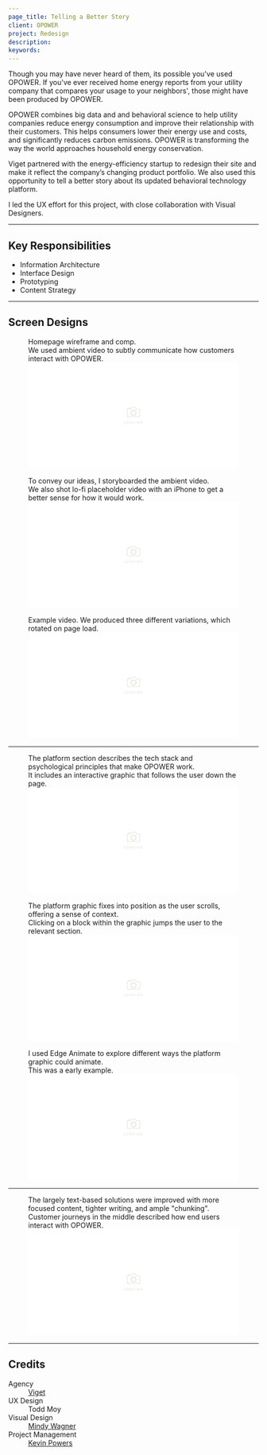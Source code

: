 ```yaml
---
page_title: Telling a Better Story
client: OPOWER
project: Redesign
description:
keywords:
---
```


Though you may have never heard of them, its possible you've used OPOWER. If you've ever received home energy reports from your utility company that compares your usage to your neighbors', those might have been produced by OPOWER.

OPOWER combines big data and and behavioral science to help utility companies reduce energy consumption and improve their relationship with their customers. This helps consumers lower their energy use and costs, and significantly reduces carbon emissions. OPOWER is transforming the way the world approaches household energy conservation.

Viget partnered with the energy-efficiency startup to redesign their site and make it reflect the company’s changing product portfolio. We also used this opportunity to tell a better story about its updated behavioral technology platform.

I led the UX effort for this project, with close collaboration with Visual Designers.

---

## Key Responsibilities

<div class="main-content__2-col">
  <ul>
    <li>Information Architecture</li>
    <li>Interface Design</li>
    <li>Prototyping</li>
    <li>Content Strategy</li>
  </ul>
</div>

---

## Screen Designs

<figure>
  <figcaption>Homepage wireframe and comp. <br />We used ambient video to subtly communicate how customers interact with OPOWER.</figcaption>
  <img src="/assets/placeholder-800.svg" data-src="assets/homepage.png" alt="Homepage wireframe and comp." />
</figure>

<figure>
  <figcaption>To convey our ideas, I storyboarded the ambient video.<br />
  We also shot lo-fi placeholder video with an iPhone to get a better sense for how it would work.</figcaption>
  <img src="/assets/placeholder-800.svg" data-src="assets/sketch.png" alt="Homepage feature sketch." />
</figure>

<figure>
  <figcaption>Example video. We produced three different variations, which rotated on page load.</figcaption>
  <img src="/assets/placeholder-800.svg" data-src="assets/homepage-anim-2.gif" alt="Homepage animation." />
</figure>

---

<figure>
  <figcaption>The platform section describes the tech stack and psychological principles that make OPOWER work.<br />It includes an interactive graphic that follows the user down the page.</figcaption>
  <img src="/assets/placeholder-800.svg" data-src="assets/platform.png" alt="Platform wireframe and comp." />
</figure>

<figure>
  <figcaption>The platform graphic fixes into position as the user scrolls, offering a sense of context.<br />
  Clicking on a block within the graphic jumps the user to the relevant section.</figcaption>
  <img src="/assets/placeholder-800.svg" data-src="assets/platform-scrolling.gif" alt="Interactive platform page." />
</figure>

<figure>
  <figcaption>I used Edge Animate to explore different ways the platform graphic could animate.<br />This was a early example.</figcaption>
  <img src="/assets/placeholder-800.svg" data-src="assets/prototype-1.gif" alt="Platform prototype." />
</figure>

---

<figure>
  <figcaption>The largely text-based solutions were improved with more focused content, tighter writing, and ample "chunking".<br />
  Customer journeys in the middle described how end users interact with OPOWER.</figcaption>
  <img src="/assets/placeholder-800.svg" data-src="assets/demand-response.png" alt="Solution wireframe and comp." />
</figure>

---

## Credits

<dl>
  <dt>Agency</dt> <dd><a href="//viget.com">Viget</a></dd>
  <dt>UX Design</dt> <dd>Todd Moy</dd>
  <dt>Visual Design</dt> <dd><a href="//mindywagner.net">Mindy Wagner</a></dd>
  <dt>Project Management</dt> <dd><a href="//kevinpowers.com">Kevin Powers</a></dd>
</dl>
